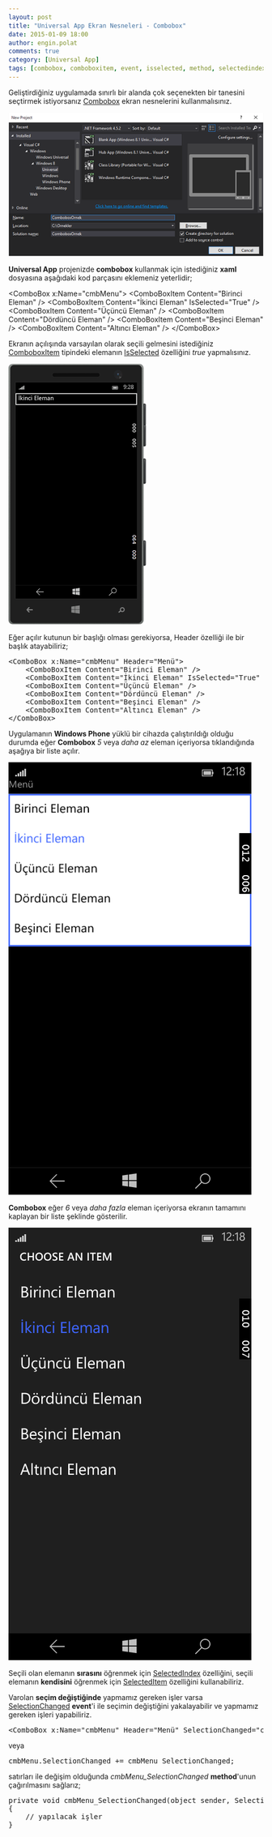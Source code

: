 ```yaml
---
layout: post
title: "Universal App Ekran Nesneleri - Combobox"
date: 2015-01-09 18:00
author: engin.polat
comments: true
category: [Universal App]
tags: [combobox, comboboxitem, event, isselected, method, selectedindex, selecteditem, selectionchanged, universal app, wp8, xaml]
---
```

Geliştirdiğiniz uygulamada sınırlı bir alanda çok seçenekten bir tanesini seçtirmek istiyorsanız <a href="http://msdn.microsoft.com/library/windows/apps/windows.ui.xaml.controls.combobox" target="_blank">Combobox</a> ekran nesnelerini kullanmalısınız.

![](/assets/uploads/2015/01/Combobox1.png)

**Universal App** projenizde **combobox** kullanmak için istediğiniz **xaml** dosyasına aşağıdaki kod parçasını eklemeniz yeterlidir;



&lt;ComboBox x:Name="cmbMenu"&gt;
    &lt;ComboBoxItem Content="Birinci Eleman" /&gt;
    &lt;ComboBoxItem Content="İkinci Eleman" IsSelected="True" /&gt;
    &lt;ComboBoxItem Content="Üçüncü Eleman" /&gt;
    &lt;ComboBoxItem Content="Dördüncü Eleman" /&gt;
    &lt;ComboBoxItem Content="Beşinci Eleman" /&gt;
    &lt;ComboBoxItem Content="Altıncı Eleman" /&gt;
&lt;/ComboBox></pre>

Ekranın açılışında varsayılan olarak seçili gelmesini istediğiniz <a href="http://msdn.microsoft.com/library/windows/apps/windows.ui.xaml.controls.comboboxitem" target="_blank">ComboboxItem</a> tipindeki elemanın <a href="http://msdn.microsoft.com/library/windows/apps/windows.ui.xaml.controls.primitives.selectoritem.isselected" target="_blank">IsSelected</a> özelliğini *true* yapmalısınız.

![](/assets/uploads/2015/01/Combobox2.png)

Eğer açılır kutunun bir başlığı olması gerekiyorsa, Header özelliği ile bir başlık atayabiliriz;

<pre class="brush:xml">&lt;ComboBox x:Name="cmbMenu" Header="Menü"&gt;
    &lt;ComboBoxItem Content="Birinci Eleman" /&gt;
    &lt;ComboBoxItem Content="İkinci Eleman" IsSelected="True" /&gt;
    &lt;ComboBoxItem Content="Üçüncü Eleman" /&gt;
    &lt;ComboBoxItem Content="Dördüncü Eleman" /&gt;
    &lt;ComboBoxItem Content="Beşinci Eleman" /&gt;
    &lt;ComboBoxItem Content="Altıncı Eleman" /&gt;
&lt;/ComboBox></pre>

Uygulamanın **Windows Phone** yüklü bir cihazda çalıştırıldığı olduğu durumda eğer **Combobox** *5* veya *daha az* eleman içeriyorsa tıklandığında aşağıya bir liste açılır.

![](/assets/uploads/2015/01/Combobox4.png)

**Combobox** eğer *6* veya *daha fazla* eleman içeriyorsa ekranın tamamını kaplayan bir liste şeklinde gösterilir.

![](/assets/uploads/2015/01/Combobox3.png)

Seçili olan elemanın **sırasını** öğrenmek için <a href="https://msdn.microsoft.com/library/windows/apps/windows.ui.xaml.controls.primitives.selector.selectedindex" target="_blank">SelectedIndex</a> özelliğini, seçili elemanın **kendisini** öğrenmek için <a href="https://msdn.microsoft.com/library/windows/apps/windows.ui.xaml.controls.primitives.selector.selecteditem" target="_blank">SelectedItem</a> özelliğini kullanabiliriz.

Varolan **seçim değiştiğinde** yapmamız gereken işler varsa <a href="https://msdn.microsoft.com/library/windows/apps/windows.ui.xaml.controls.primitives.selector.selectionchanged" target="_blank">SelectionChanged</a> **event**'i ile seçimin değiştiğini yakalayabilir ve yapmamız gereken işleri yapabiliriz.

<pre class="brush:xml">&lt;ComboBox x:Name="cmbMenu" Header="Menü" SelectionChanged="cmbMenu_SelectionChanged"&gt;</pre>

veya

<pre class="brush:csharp">cmbMenu.SelectionChanged += cmbMenu_SelectionChanged;</pre>

satırları ile değişim olduğunda *cmbMenu_SelectionChanged* **method**'unun çağırılmasını sağlarız;

<pre class="brush:csharp">private void cmbMenu_SelectionChanged(object sender, SelectionChangedEventArgs e)
{
    // yapılacak işler
}


